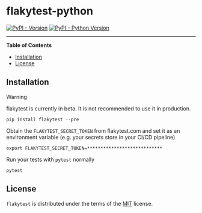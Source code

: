 # flakytest-python

[![PyPI - Version](https://img.shields.io/pypi/v/flakytest.svg)](https://pypi.org/project/flakytest)
[![PyPI - Python Version](https://img.shields.io/pypi/pyversions/flakytest.svg)](https://pypi.org/project/flakytest)

-----

**Table of Contents**

- [Installation](#installation)
- [License](#license)

## Installation

> [!WARNING]
> flakytest is currently in beta. It is not recommended to use it in production.

```console
pip install flakytest --pre
```

Obtain the `FLAKYTEST_SECRET_TOKEN` from flakytest.com and set it as an environment variable (e.g. your secrets store in your CI/CD pipeline)

```console
export FLAKYTEST_SECRET_TOKEN=****************************
```

Run your tests with `pytest` normally

```console
pytest
```

## License

`flakytest` is distributed under the terms of the [MIT](https://spdx.org/licenses/MIT.html) license.
